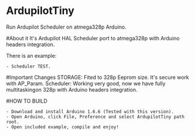 # ArdupilotTiny
Run Ardupilot Scheduler on atmega328p Arduino.

#About it
It's Ardupilot HAL Scheduler port to atmega328p with Arduino headers integration.

There is an example:

	- Scheduler TEST.

#Important Changes
    STORAGE: Fited to 328p Eeprom size. It's secure work with AP_Param.
	Scheduler: Working very good, now we have fully multitaskingon 328p with Arduino headers integration.

#HOW TO BUILD

    - Download and install Arduino 1.6.6 (Tested with this version).
    - Open Arduino, click File, Preference and select ArdupilotTiny path root.
	- Open included example, compile and enjoy!
